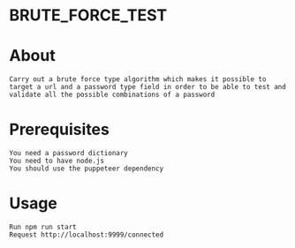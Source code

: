 # BRUTE_FORCE_TEST

# About
    Carry out a brute force type algorithm which makes it possible to target a url and a password type field in order to be able to test and validate all the possible combinations of a password

# Prerequisites
    You need a password dictionary
    You need to have node.js 
    You should use the puppeteer dependency

# Usage
    Run npm run start
    Request http://localhost:9999/connected